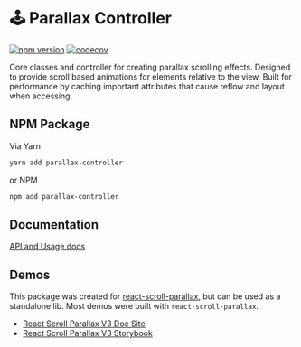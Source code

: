 # 🕹 Parallax Controller

[![npm version](https://badge.fury.io/js/parallax-controller.svg)](https://badge.fury.io/js/parallax-controller) [![codecov](https://codecov.io/gh/jscottsmith/parallax-controller/branch/master/graph/badge.svg)](https://codecov.io/gh/jscottsmith/parallax-controller)

Core classes and controller for creating parallax scrolling effects. Designed to provide scroll based animations for elements relative to the view. Built for performance by caching important attributes that cause reflow and layout when accessing.

## NPM Package

Via Yarn

```bash
yarn add parallax-controller
```

or NPM

```bash
npm add parallax-controller
```

## Documentation

[API and Usage docs](https://parallax-controller.vercel.app/docs/intro)

## Demos

This package was created for [react-scroll-parallax](https://github.com/jscottsmith/react-scroll-parallax), but can be used as a standalone lib. Most demos were built with `react-scroll-parallax`.

- [React Scroll Parallax V3 Doc Site](https://react-scroll-parallax-docs.netlify.app/)
- [React Scroll Parallax V3 Storybook](https://react-scroll-parallax-v3.surge.sh/)
